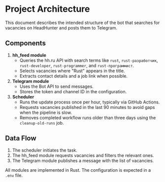 # Project Architecture

This document describes the intended structure of the bot that searches for vacancies on HeadHunter and posts them to Telegram.

## Components

1. **hh_feed module**
   - Queries the hh.ru API with search terms like `rust`, `rust-разработчик`, `rust-developer`, `rust-programmer`, and `rust-программист`.
   - Selects vacancies where "Rust" appears in the title.
   - Extracts contact details and a job link when possible.
2. **Telegram module**
   - Uses the Bot API to send messages.
   - Stores the token and channel ID in the configuration.
3. **Scheduler**
   - Runs the update process once per hour, typically via GitHub Actions.
   - Requests vacancies published in the last 90 minutes to avoid gaps when the pipeline is slow.
   - Removes completed workflow runs older than three days using the `cleanup-old-runs` job.

## Data Flow
1. The scheduler initiates the task.
2. The hh_feed module requests vacancies and filters the relevant ones.
3. The Telegram module publishes a message with the list of vacancies.

All modules are implemented in Rust. The configuration is expected in a `.env` file.
